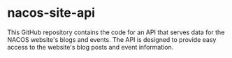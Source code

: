 # nacos-site-api
This GitHub repository contains the code for an API that serves data for the NACOS website's blogs and events. The API is designed to provide easy access to the website's blog posts and event information.
